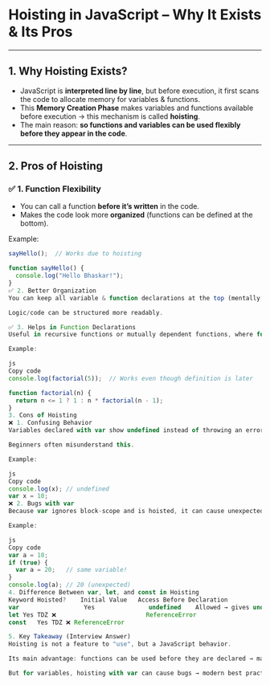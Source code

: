 # Hoisting in JavaScript – Why It Exists & Its Pros

---

## 1. Why Hoisting Exists?

- JavaScript is **interpreted line by line**, but before execution, it first scans the code to allocate memory for variables & functions.  
- This **Memory Creation Phase** makes variables and functions available before execution → this mechanism is called **hoisting**.  
- The main reason: **so functions and variables can be used flexibly before they appear in the code**.

---

## 2. Pros of Hoisting

### ✅ 1. Function Flexibility
- You can call a function **before it’s written** in the code.
- Makes the code look more **organized** (functions can be defined at the bottom).

Example:
```js
sayHello();  // Works due to hoisting

function sayHello() {
  console.log("Hello Bhaskar!");
}
✅ 2. Better Organization
You can keep all variable & function declarations at the top (mentally, due to hoisting).

Logic/code can be structured more readably.

✅ 3. Helps in Function Declarations
Useful in recursive functions or mutually dependent functions, where function calls happen before the function definition.

Example:

js
Copy code
console.log(factorial(5));  // Works even though definition is later

function factorial(n) {
  return n <= 1 ? 1 : n * factorial(n - 1);
}
3. Cons of Hoisting
❌ 1. Confusing Behavior
Variables declared with var show undefined instead of throwing an error.

Beginners often misunderstand this.

Example:

js
Copy code
console.log(x); // undefined
var x = 10;
❌ 2. Bugs with var
Because var ignores block-scope and is hoisted, it can cause unexpected overwrites.

Example:

js
Copy code
var a = 10;
if (true) {
  var a = 20;   // same variable!
}
console.log(a); // 20 (unexpected)
4. Difference Between var, let, and const in Hoisting
Keyword	Hoisted?	Initial Value	Access Before Declaration
var	                 Yes	           undefined	Allowed → gives undefined
let	Yes	TDZ	❌                         ReferenceError
const	Yes	TDZ	❌ ReferenceError

5. Key Takeaway (Interview Answer)
Hoisting is not a feature to "use", but a JavaScript behavior.

Its main advantage: functions can be used before they are declared → makes code organization easier.

But for variables, hoisting with var can cause bugs → modern best practice is to use let or const to avoid confusion.

